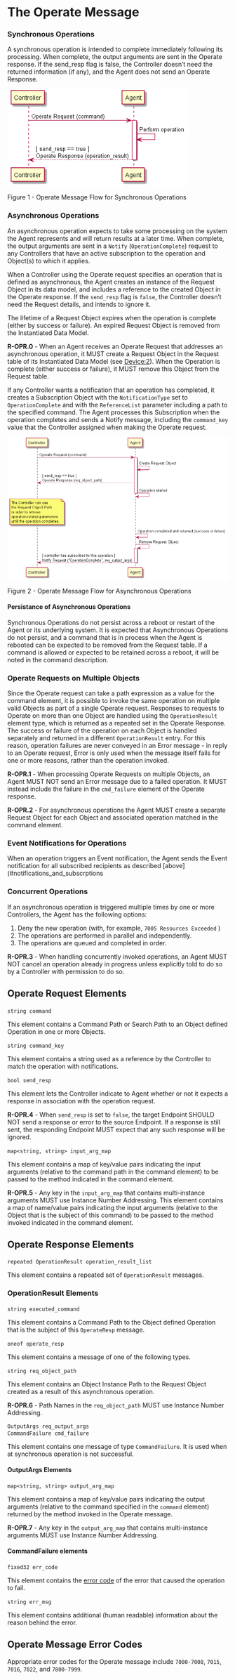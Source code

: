 <!-- Reference Links -->
[1]:	https://www.broadband-forum.org/technical/download/TR-181_Issue-2_Amendment-12.pdf "TR-181 Issue 2 Device Data Model for TR-069"
[2]: https://www.broadband-forum.org/technical/download/TR-069.pdf	"TR-069 Amendment 6	CPE WAN Management Protocol"
[3]:	https://www.broadband-forum.org/technical/download/TR-106_Amendment-8.pdf "TR-106 Amendment 8	Data Model Template for TR-069 Enabled Devices"
[4]:	https://tools.ietf.org/html/rfc7228 "RFC 7228	Terminology for Constrained-Node Networks"
[5]:	https://tools.ietf.org/html/rfc2136	"RFC 2136 Dynamic Updates in the Domain Name System"
[6]:	https://tools.ietf.org/html/rfc3007	"RFC 3007 Secure Domain Name System Dynamic Update"
[7]:	https://tools.ietf.org/html/rfc6763	"RFC 6763 DNS-Based Service Discovery"
[8]:	https://tools.ietf.org/html/rfc6762	"RFC 6762 Multicast DNS"
[9]:	https://tools.ietf.org/html/rfc7252	"RFC 7252 The Constrained Application Protocol (CoAP)"
[10]:	https://tools.ietf.org/html/rfc7390	"RFC 7390 Group Communication for the Constrained Application Protocol (CoAP)"
[11]:	https://tools.ietf.org/html/rfc4033	"RFC 4033 DNS Security Introduction and Requirements"
[12]:	https://developers.google.com/protocol-buffers/docs/proto3 "Protocol Buffers v3	Protocol Buffers Mechanism for Serializing Structured Data Version 3"
[Conventions]: https://www.ietf.org/rfc/rfc2119.txt "Key words for use in RFCs to Indicate Requirement Levels"

# The Operate Message

### Synchronous Operations

A synchronous operation is intended to complete immediately following its processing. When complete, the output arguments are sent in the Operate response. If the send_resp flag is false, the Controller doesn’t need the returned information (if any), and the Agent does not send an Operate Response.

<img src="synchronous_operation.png" />

Figure 1 - Operate Message Flow for Synchronous Operations

### Asynchronous Operations

An asynchronous operation expects to take some processing on the system the Agent represents and will return results at a later time. When complete, the output arguments are sent in a `Notify` (`OperationComplete`) request to any Controllers that have an active subscription to the operation and Object(s) to which it applies.

When a Controller using the Operate request specifies an operation that is defined as asynchronous, the Agent creates an instance of the Request Object in its data model, and includes a reference to the created Object in the Operate response. If the `send_resp` flag is `false`, the Controller doesn’t need the Request details, and intends to ignore it.

The lifetime of a Request Object expires when the operation is complete (either by success or failure). An expired Request Object is removed from the Instantiated Data Model.

**R-OPR.0** - When an Agent receives an Operate Request that addresses an asynchronous operation, it MUST create a Request Object in the Request table of its Instantiated Data Model (see [Device:2][1]). When the Operation is complete (either success or failure), it MUST remove this Object from the Request table.

If any Controller wants a notification that an operation has completed, it creates a Subscription Object with the `NotificationType` set to `OperationComplete` and with the `ReferenceList` parameter including a path to the specified command. The Agent processes this Subscription when the operation completes and sends a Notify message, including the `command_key` value that the Controller assigned when making the Operate request.

<img src="asynchronous_operation.png" />

Figure 2 - Operate Message Flow for Asynchronous Operations

#### Persistance of Asynchronous Operations

Synchronous Operations do not persist across a reboot or restart of the Agent or its underlying system. It is expected that  Asynchronous Operations do not persist, and a command that is in process when the Agent is rebooted can be expected to be removed from the Request table. If a command is allowed or expected to be retained across a reboot, it will be noted in the command description.

### Operate Requests on Multiple Objects

Since the Operate request can take a path expression as a value for the command element, it is possible to invoke the same operation on multiple valid Objects as part of a single Operate request. Responses to requests to Operate on more than one Object are handled using the `OperationResult` element type, which is returned as a repeated set in the Operate Response. The success or failure of the operation on each Object is handled separately and returned in a different `OperationResult` entry. For this reason, operation failures are never conveyed in an Error message - in reply to an Operate request, Error is only used when the message itself fails for one or more reasons, rather than the operation invoked.

**R-OPR.1** - When processing Operate Requests on multiple Objects, an Agent MUST NOT send an Error message due to a failed operation. It MUST instead include the failure in the `cmd_failure` element of the Operate response.

**R-OPR.2** - For asynchronous operations the Agent MUST create a separate Request Object for each Object and associated operation matched in the command element.

### Event Notifications for Operations

When an operation triggers an Event notification, the Agent sends the Event notification for all subscribed recipients as described [above](#notifications_and_subscrptions

### Concurrent Operations

If an asynchronous operation is triggered multiple times by one or more Controllers, the Agent has the following options:

1. Deny the new operation (with, for example, `7005 Resources Exceeded` )
2. The operations are performed in parallel and independently.
3. The operations are queued and completed in order.

**R-OPR.3** - When handling concurrently invoked operations, an Agent MUST NOT cancel an operation already in progress unless explicitly told to do so by a Controller with permission to do so.

## Operate Request Elements
`string command`

This element contains a Command Path or Search Path to an Object defined Operation in one or more Objects.

`string command_key`

This element contains a string used as a reference by the Controller to match the operation with notifications.

`bool send_resp`

This element lets the Controller indicate to Agent whether or not it expects a response in association with the operation request.

**R-OPR.4** - When `send_resp` is set to `false`, the target Endpoint SHOULD NOT send a response or error to the source Endpoint. If a response is still sent, the responding Endpoint MUST expect that any such response will be ignored.

`map<string, string> input_arg_map`

This element contains a map of key/value pairs indicating the input arguments (relative to the command path in the command element) to be passed to the method indicated in the command element.

**R-OPR.5** - Any key in the `input_arg_map` that contains multi-instance arguments MUST use Instance Number Addressing. This element contains a map of name/value pairs indicating the input arguments (relative to the Object that is the subject of this command) to be passed to the method invoked indicated in the command element.

## Operate Response Elements

`repeated OperationResult operation_result_list`

This element contains a repeated set of `OperationResult` messages.

### OperationResult Elements

`string executed_command`

This element contains a Command Path to the Object defined Operation that is the subject of this `OperateResp` message.

`oneof operate_resp`

This element contains a message of one of the following types.

`string req_object_path`

This element contains an Object Instance Path to the Request Object created as a result of this asynchronous operation.

**R-OPR.6** - Path Names in the `req_object_path` MUST use Instance Number Addressing.

    OutputArgs req_output_args
    CommandFailure cmd_failure

This element contains one message of type `CommandFailure`. It is used when at synchronous operation is not successful.

#### OutputArgs Elements

`map<string, string> output_arg_map`

This element contains a map of key/value pairs indicating the output arguments (relative to the command specified in the `command` element) returned by the method invoked in the Operate message.

**R-OPR.7** - Any key in the `output_arg_map` that contains multi-instance arguments MUST use Instance Number Addressing.

#### CommandFailure elements

`fixed32 err_code`

This element contains the [error code](/messages/error-codes/) of the error that caused the operation to fail.

`string err_msg`

This element contains additional (human readable) information about the reason behind the error.

## Operate Message Error Codes
Appropriate error codes for the Operate message include `7000-7008`, `7015`, `7016`, `7022`, and `7800-7999`.
